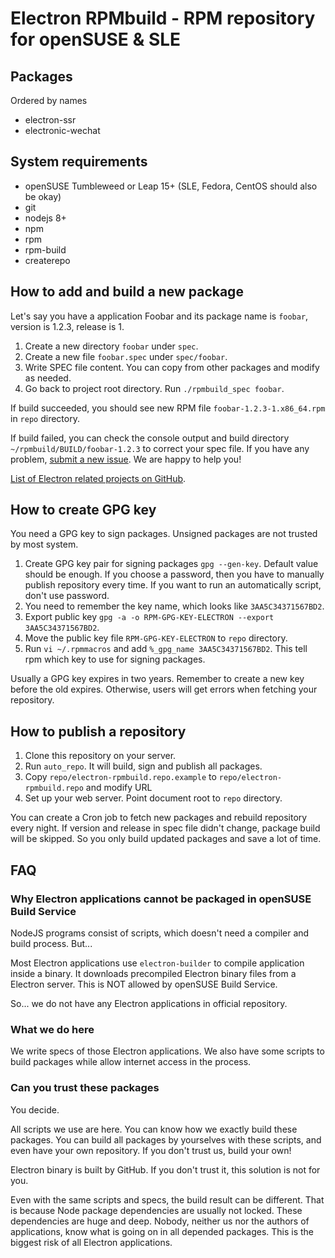 # Electron RPMbuild - RPM repository for openSUSE & SLE

## Packages

Ordered by names

- electron-ssr
- electronic-wechat

## System requirements

- openSUSE Tumbleweed or Leap 15+ (SLE, Fedora, CentOS should also be okay)
- git
- nodejs 8+
- npm
- rpm
- rpm-build
- createrepo

## How to add and build a new package

Let's say you have a application Foobar and its package name is `foobar`, version
is 1.2.3, release is 1.

1. Create a new directory `foobar` under `spec`.
2. Create a new file `foobar.spec` under `spec/foobar`.
3. Write SPEC file content. You can copy from other packages and modify as needed.
4. Go back to project root directory. Run `./rpmbuild_spec foobar`.

If build succeeded, you should see new RPM file `foobar-1.2.3-1.x86_64.rpm` in
`repo` directory.

If build failed, you can check the console output and build directory
`~/rpmbuild/BUILD/foobar-1.2.3` to correct your spec file. If you have any
problem, [submit a new issue](https://gitlab.com/guoyunhe/electron-rpmbuild/issues/new).
We are happy to help you!

[List of Electron related projects on GitHub](https://github.com/topics/electron).

## How to create GPG key

You need a GPG key to sign packages. Unsigned packages are not trusted by most
system.

1. Create GPG key pair for signing packages `gpg --gen-key`. Default value should
   be enough. If you choose a password, then you have to manually publish
   repository every time. If you want to run an automatically script, don't use
   password.
2. You need to remember the key name, which looks like `3AA5C34371567BD2`.
3. Export public key `gpg -a -o RPM-GPG-KEY-ELECTRON --export 3AA5C34371567BD2`.
4. Move the public key file `RPM-GPG-KEY-ELECTRON` to `repo` directory.
5. Run `vi ~/.rpmmacros` and add `%_gpg_name 3AA5C34371567BD2`. This tell rpm
   which key to use for signing packages.

Usually a GPG key expires in two years. Remember to create a new key before the
old expires. Otherwise, users will get errors when fetching your repository.

## How to publish a repository

1. Clone this repository on your server.
2. Run `auto_repo`. It will build, sign and publish all packages.
3. Copy `repo/electron-rpmbuild.repo.example` to `repo/electron-rpmbuild.repo`
   and modify URL
4. Set up your web server. Point document root to `repo` directory.

You can create a Cron job to fetch new packages and rebuild repository every night.
If version and release in spec file didn't change, package build will be skipped.
So you only build updated packages and save a lot of time.

## FAQ

### Why Electron applications cannot be packaged in openSUSE Build Service

NodeJS programs consist of scripts, which doesn't need a compiler and build
process. But...

Most Electron applications use `electron-builder` to compile application inside
a binary. It downloads precompiled Electron binary files from a Electron server.
This is NOT allowed by openSUSE Build Service.

So... we do not have any Electron applications in official repository.

### What we do here

We write specs of those Electron applications. We also have some scripts to build
packages while allow internet access in the process.

### Can you trust these packages

You decide.

All scripts we use are here. You can know how we exactly build these packages.
You can build all packages by yourselves with these scripts, and even have your
own repository. If you don't trust us, build your own!

Electron binary is built by GitHub. If you don't trust it, this solution is not
for you.

Even with the same scripts and specs, the build result can be different. That is
because Node package dependencies are usually not locked. These dependencies are
huge and deep. Nobody, neither us nor the authors of applications, know what is
going on in all depended packages. This is the biggest risk of all Electron
applications.
